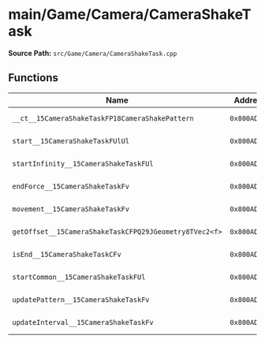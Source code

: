 # main/Game/Camera/CameraShakeTask

**Source Path:** `src/Game/Camera/CameraShakeTask.cpp`

## Functions

| Name | Address | Match % |
|------|---------|---------|
| `__ct__15CameraShakeTaskFP18CameraShakePattern` | `0x800AD994` | :white_check_mark: (100.0%) |
| `start__15CameraShakeTaskFUlUl` | `0x800AD9B8` | :white_check_mark: (100.0%) |
| `startInfinity__15CameraShakeTaskFUl` | `0x800AD9CC` | :white_check_mark: (100.0%) |
| `endForce__15CameraShakeTaskFv` | `0x800AD9D8` | :white_check_mark: (100.0%) |
| `movement__15CameraShakeTaskFv` | `0x800AD9E4` | :white_check_mark: (100.0%) |
| `getOffset__15CameraShakeTaskCFPQ29JGeometry8TVec2<f>` | `0x800ADA60` | :white_check_mark: (100.0%) |
| `isEnd__15CameraShakeTaskCFv` | `0x800ADAE4` | :white_check_mark: (100.0%) |
| `startCommon__15CameraShakeTaskFUl` | `0x800ADAEC` | :white_check_mark: (100.0%) |
| `updatePattern__15CameraShakeTaskFv` | `0x800ADB14` | :white_check_mark: (100.0%) |
| `updateInterval__15CameraShakeTaskFv` | `0x800ADB9C` | :white_check_mark: (100.0%) |
